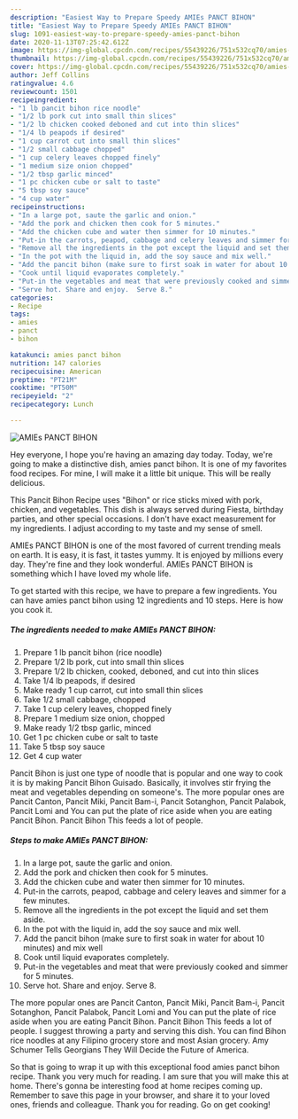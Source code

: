```yaml
---
description: "Easiest Way to Prepare Speedy AMIEs PANCT BIHON"
title: "Easiest Way to Prepare Speedy AMIEs PANCT BIHON"
slug: 1091-easiest-way-to-prepare-speedy-amies-panct-bihon
date: 2020-11-13T07:25:42.612Z
image: https://img-global.cpcdn.com/recipes/55439226/751x532cq70/amies-panct-bihon-recipe-main-photo.jpg
thumbnail: https://img-global.cpcdn.com/recipes/55439226/751x532cq70/amies-panct-bihon-recipe-main-photo.jpg
cover: https://img-global.cpcdn.com/recipes/55439226/751x532cq70/amies-panct-bihon-recipe-main-photo.jpg
author: Jeff Collins
ratingvalue: 4.6
reviewcount: 1501
recipeingredient:
- "1 lb pancit bihon rice noodle"
- "1/2 lb pork cut into small thin slices"
- "1/2 lb chicken cooked deboned and cut into thin slices"
- "1/4 lb peapods if desired"
- "1 cup carrot cut into small thin slices"
- "1/2 small cabbage chopped"
- "1 cup celery leaves chopped finely"
- "1 medium size onion chopped"
- "1/2 tbsp garlic minced"
- "1 pc chicken cube or salt to taste"
- "5 tbsp soy sauce"
- "4 cup water"
recipeinstructions:
- "In a large pot, saute the garlic and onion."
- "Add the pork and chicken then cook for 5 minutes."
- "Add the chicken cube and water then simmer for 10 minutes."
- "Put-in the carrots, peapod, cabbage and celery leaves and simmer for a few minutes."
- "Remove all the ingredients in the pot except the liquid and set them aside."
- "In the pot with the liquid in, add the soy sauce and mix well."
- "Add the pancit bihon (make sure to first soak in water for about 10 minutes) and mix well"
- "Cook until liquid evaporates completely."
- "Put-in the vegetables and meat that were previously cooked and simmer for 5 minutes."
- "Serve hot. Share and enjoy.  Serve 8."
categories:
- Recipe
tags:
- amies
- panct
- bihon

katakunci: amies panct bihon 
nutrition: 147 calories
recipecuisine: American
preptime: "PT21M"
cooktime: "PT50M"
recipeyield: "2"
recipecategory: Lunch

---
```



![AMIEs PANCT BIHON](https://img-global.cpcdn.com/recipes/55439226/751x532cq70/amies-panct-bihon-recipe-main-photo.jpg)

Hey everyone, I hope you're having an amazing day today. Today, we're going to make a distinctive dish, amies panct bihon. It is one of my favorites food recipes. For mine, I will make it a little bit unique. This will be really delicious.

This Pancit Bihon Recipe uses &#34;Bihon&#34; or rice sticks mixed with pork, chicken, and vegetables. This dish is always served during Fiesta, birthday parties, and other special occasions. I don&#39;t have exact measurement for my ingredients. I adjust according to my taste and my sense of smell.

AMIEs PANCT BIHON is one of the most favored of current trending meals on earth. It is easy, it is fast, it tastes yummy. It is enjoyed by millions every day. They're fine and they look wonderful. AMIEs PANCT BIHON is something which I have loved my whole life.


To get started with this recipe, we have to prepare a few ingredients. You can have amies panct bihon using 12 ingredients and 10 steps. Here is how you cook it.

<!--inarticleads1-->

##### The ingredients needed to make AMIEs PANCT BIHON:

1. Prepare 1 lb pancit bihon (rice noodle)
1. Prepare 1/2 lb pork, cut into small thin slices
1. Prepare 1/2 lb chicken, cooked, deboned, and cut into thin slices
1. Take 1/4 lb peapods, if desired
1. Make ready 1 cup carrot, cut into small thin slices
1. Take 1/2 small cabbage, chopped
1. Take 1 cup celery leaves, chopped finely
1. Prepare 1 medium size onion, chopped
1. Make ready 1/2 tbsp garlic, minced
1. Get 1 pc chicken cube or salt to taste
1. Take 5 tbsp soy sauce
1. Get 4 cup water


Pancit Bihon is just one type of noodle that is popular and one way to cook it is by making Pancit Bihon Guisado. Basically, it involves stir frying the meat and vegetables depending on someone&#39;s. The more popular ones are Pancit Canton, Pancit Miki, Pancit Bam-i, Pancit Sotanghon, Pancit Palabok, Pancit Lomi and You can put the plate of rice aside when you are eating Pancit Bihon. Pancit Bihon This feeds a lot of people. 

<!--inarticleads2-->

##### Steps to make AMIEs PANCT BIHON:

1. In a large pot, saute the garlic and onion.
1. Add the pork and chicken then cook for 5 minutes.
1. Add the chicken cube and water then simmer for 10 minutes.
1. Put-in the carrots, peapod, cabbage and celery leaves and simmer for a few minutes.
1. Remove all the ingredients in the pot except the liquid and set them aside.
1. In the pot with the liquid in, add the soy sauce and mix well.
1. Add the pancit bihon (make sure to first soak in water for about 10 minutes) and mix well
1. Cook until liquid evaporates completely.
1. Put-in the vegetables and meat that were previously cooked and simmer for 5 minutes.
1. Serve hot. Share and enjoy.  Serve 8.


The more popular ones are Pancit Canton, Pancit Miki, Pancit Bam-i, Pancit Sotanghon, Pancit Palabok, Pancit Lomi and You can put the plate of rice aside when you are eating Pancit Bihon. Pancit Bihon This feeds a lot of people. I suggest throwing a party and serving this dish. You can find Bihon rice noodles at any Filipino grocery store and most Asian grocery. Amy Schumer Tells Georgians They Will Decide the Future of America. 

So that is going to wrap it up with this exceptional food amies panct bihon recipe. Thank you very much for reading. I am sure that you will make this at home. There's gonna be interesting food at home recipes coming up. Remember to save this page in your browser, and share it to your loved ones, friends and colleague. Thank you for reading. Go on get cooking!
